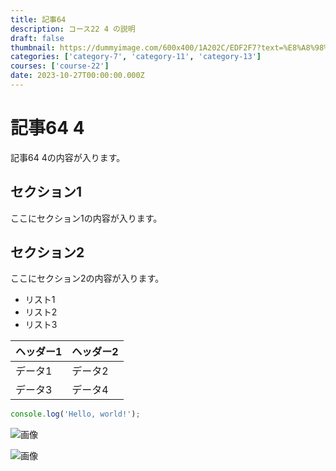 ```yaml
---
title: 記事64
description: コース22 4 の説明
draft: false
thumbnail: https://dummyimage.com/600x400/1A202C/EDF2F7?text=%E8%A8%98%E4%BA%8B64
categories: ['category-7', 'category-11', 'category-13']
courses: ['course-22']
date: 2023-10-27T00:00:00.000Z
---
```


# 記事64 4

記事64 4の内容が入ります。

## セクション1
ここにセクション1の内容が入ります。

## セクション2
ここにセクション2の内容が入ります。

- リスト1
- リスト2
- リスト3

| ヘッダー1 | ヘッダー2 |
| --------- | --------- |
| データ1   | データ2   |
| データ3   | データ4   |

```javascript
console.log('Hello, world!');
```


![画像](https://dummyimage.com/320x180/2D3748/F5F7FA?text=%E8%A8%98%E4%BA%8B64+4)

![画像](https://dummyimage.com/640x360/1A202C/EDF2F7?text=%E8%A8%98%E4%BA%8B64+4)